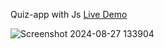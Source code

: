  Quiz-app with Js [Live Demo](https://davit2605.github.io/Quiz-app/)

 ![Screenshot 2024-08-27 133904](https://github.com/user-attachments/assets/0f9177ac-750a-4ece-90d2-c49c21c8818c)
